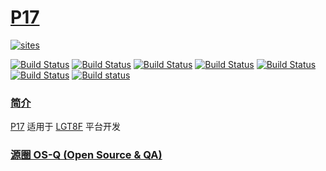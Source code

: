 # [P17](https://github.com/OS-Q/P17)

[![sites](http://182.61.61.133/link/resources/OSQ.png)](http://www.OS-Q.com)

[![Build Status](https://github.com/OS-Q/P17/workflows/CI/badge.svg)](https://github.com/OS-Q/P17/actions/workflows/CI.yml)
[![Build Status](https://github.com/OS-Q/P17/workflows/CD/badge.svg)](https://github.com/OS-Q/P17/actions/workflows/CD.yml)
[![Build Status](https://github.com/OS-Q/P17/workflows/nightly/badge.svg)](https://github.com/OS-Q/P17/actions/workflows/nightly.yml)
[![Build Status](https://circleci.com/gh/OS-Q/P17.svg?style=svg)](https://circleci.com/gh/OS-Q/P17)
[![Build Status](https://travis-ci.com/OS-Q/P17.svg?branch=master)](https://travis-ci.com/OS-Q/P17)
[![Build Status](https://cloud.drone.io/api/badges/OS-Q/P17/status.svg)](https://cloud.drone.io/OS-Q/P17)
[![Build status](https://ci.appveyor.com/api/projects/status/35s7gqmuhpric2hm?svg=true)](https://ci.appveyor.com/project/Qitas/p12)
### [简介](https://github.com/OS-Q/P17/wiki)

[P17](https://github.com/OS-Q/P17) 适用于 [LGT8F](http://www.lgtic.com/lgt8fx8p/) 平台开发

### [源圈 OS-Q (Open Source & QA) ](http://www.OS-Q.com)
